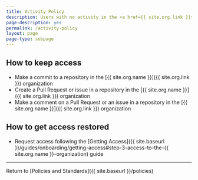 ```yaml
---
title: Activity Policy
description: Users with no activity in the <a href={{ site.org.link }}>{{ site.org.name }}</a> organization on GitHub per the company's activity policy.
page-description: yes
permalink: /activity-policy
layout: page
page-type: subpage
---
```



## How to keep access

- Make a commit to a repository in the [{{ site.org.name }}]({{ site.org.link }}) organization
- Create a Pull Request or issue in a repository in the [{{ site.org.name }}]({{ site.org.link }}) organization
- Make a comment on a Pull Request or an issue in a repository in the [{{ site.org.name }}]({{ site.org.link }}) organization

## How to get access restored

- Request access following the [Getting Access]({{ site.baseurl }}/guides/onboarding/getting-access#step-3-access-to-the-{{ site.org.name }}-organization) guide

---
Return to [Policies and Standards]({{ site.baseurl }}/policies)
